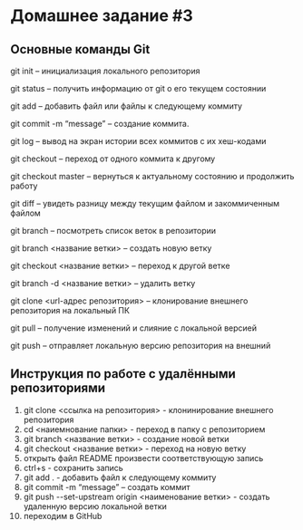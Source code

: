 # Домашнее задание #3
## Основные команды Git
git init – инициализация локального репозитория

git status – получить информацию от git о его текущем состоянии

git add – добавить файл или файлы к следующему коммиту

git commit -m “message” – создание коммита.

git log – вывод на экран истории всех коммитов с их хеш-кодами

git checkout – переход от одного коммита к другому

git checkout master – вернуться к актуальному состоянию и продолжить работу

git diff – увидеть разницу между текущим файлом и закоммиченным файлом

git branch – посмотреть список веток в репозитории

git branch <название ветки> – создать новую ветку

git checkout <название ветки> – переход к другой ветке

git branch -d <название ветки> – удалить ветку

git clone <url-адрес репозитория> – клонирование внешнего репозитория на локальный ПК

git pull – получение изменений и слияние с локальной версией

git push – отправляет локальную версию репозитория на внешний
## Инструкция по работе с удалёнными репозиториями
1.  git clone <ссылка на репозитория> - клонинирование внешнего репозитория
2. cd <наиемнование папки> - переход в папку с репозиторием
3. git branch <название ветки> - создание новой ветки
4. git checkout <название ветки> - переход на новую ветку
5. открыть файл README произвести соответствующую запись
6. ctrl+s - сохранить запись
7. git add . - добавить файл к следующему коммиту
8. git commit -m “message” – создать коммит
9. git push --set-upstream origin <наименование ветки> - создать удаленную версию локальной ветки
10. переходим в GitHub
 